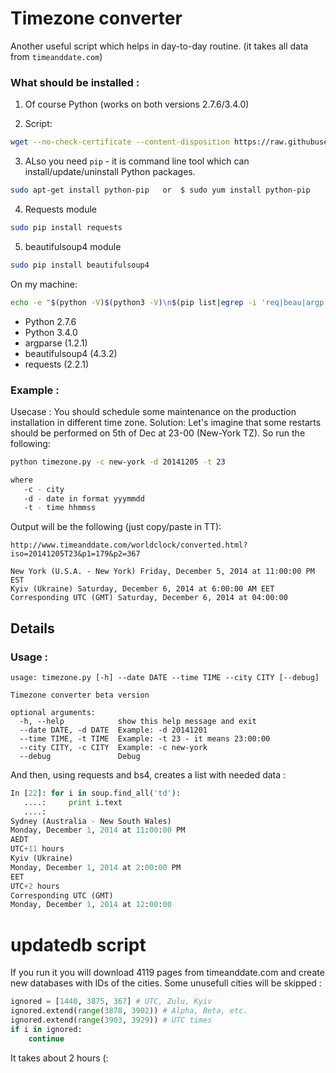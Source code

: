 # Timezone converter

Another useful script which helps in day-to-day routine.
(it takes all data from `timeanddate.com`)


### What should be installed : 

1) Of course Python (works on both versions 2.7.6/3.4.0)

2) Script:

```bash
wget --no-check-certificate --content-disposition https://raw.githubusercontent.com/apalii/timezone/master/timezone.py
```

3) ALso you need `pip` - it is command line tool which can install/update/uninstall Python packages.

```bash
sudo apt-get install python-pip   or  $ sudo yum install python-pip 
```

4) Requests module 

```bash
sudo pip install requests
```
5) beautifulsoup4 module

```bash
sudo pip install beautifulsoup4
```

On my machine:

```bash
echo -e "$(python -V)$(python3 -V)\n$(pip list|egrep -i 'req|beau|argp')"
````

* Python 2.7.6
* Python 3.4.0
* argparse (1.2.1)
* beautifulsoup4 (4.3.2)
* requests (2.2.1)


### Example :

Usecase : 
You should schedule some maintenance on the production installation in different time zone.
Solution:
Let's imagine that some restarts should be performed on 5th of Dec at 23-00 (New-York TZ).
So run the following:

```bash
python timezone.py -c new-york -d 20141205 -t 23

where 
   -c - city
   -d - date in format yyymmdd
   -t - time hhmmss
```

Output will be the following (just copy/paste in TT): 
```
http://www.timeanddate.com/worldclock/converted.html?iso=20141205T23&p1=179&p2=367

New York (U.S.A. - New York) Friday, December 5, 2014 at 11:00:00 PM EST
Kyiv (Ukraine) Saturday, December 6, 2014 at 6:00:00 AM EET
Corresponding UTC (GMT) Saturday, December 6, 2014 at 04:00:00
```
## Details

### Usage :

```
usage: timezone.py [-h] --date DATE --time TIME --city CITY [--debug]

Timezone converter beta version

optional arguments:
  -h, --help            show this help message and exit
  --date DATE, -d DATE  Example: -d 20141201
  --time TIME, -t TIME  Example: -t 23 - it means 23:00:00
  --city CITY, -c CITY  Example: -c new-york
  --debug               Debug

```

And then, using requests and bs4, creates a list with needed data :

```python
In [22]: for i in soup.find_all('td'):
   ....:     print i.text
   ....:     
Sydney (Australia - New South Wales)
Monday, December 1, 2014 at 11:00:00 PM
AEDT
UTC+11 hours
Kyiv (Ukraine)
Monday, December 1, 2014 at 2:00:00 PM
EET
UTC+2 hours
Corresponding UTC (GMT)
Monday, December 1, 2014 at 12:00:00
```

# updatedb script

If you run it you will download 4119 pages from timeanddate.com
and create new databases with IDs of the cities. Some unusefull 
cities will be skipped :
```python
ignored = [1440, 3875, 367] # UTC, Zulu, Kyiv
ignored.extend(range(3878, 3902)) # Alpha, Beta, etc.
ignored.extend(range(3903, 3929)) # UTC times
if i in ignored:
    continue
```
It takes about 2 hours (:
